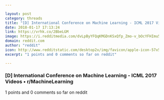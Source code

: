 ```yaml
---

layout: post
category: threads
title: "[D] International Conference on Machine Learning - ICML 2017 Videos"
date: 2018-01-17 17:13:24
link: https://vrhk.co/2BbeLGM
image: https://i.redditmedia.com/dvLpByYFQqKMGDnKSxQfp_Zmo-v_bOcYFHImu5N7VqI.jpg?w=320&s=72ba71ed1b88c01ddba6dc33b34c3462
domain: reddit.com
author: "reddit"
icon: http://www.redditstatic.com/desktop2x/img/favicon/apple-icon-57x57.png
excerpt: "1 points and 0 comments so far on reddit"

---
```


### [D] International Conference on Machine Learning - ICML 2017 Videos • r/MachineLearning

1 points and 0 comments so far on reddit